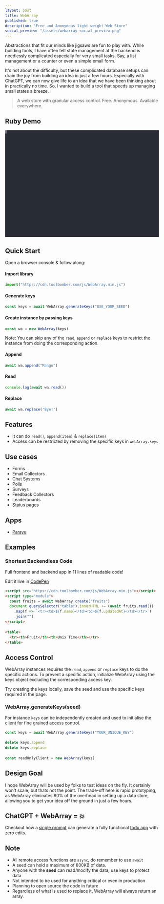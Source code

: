 ```yaml
---
layout: post
title: WebArray
published: true
description: "Free and Anonymous light weight Web Store"
social_preview: "/assets/webarray-social_preview.png"
---
```


Abstractions that fit our minds like jigsaws are fun to play with. While
building tools, I have often felt state management at the backend is needlessly
complicated especially for very small tasks. Say, a list management or a counter
or even a simple email form.

It's not about the difficulty, but these complicated database setups can drain
the joy from building an idea in just a few hours. Especially with ChatGPT, we
can now give life to an idea that we have been thinking about in practically no
time. So, I wanted to build a tool that speeds up managing small states a
breeze.

> A web store with granular access control. Free. Anonymous. Available
> everywhere.

## Ruby Demo

![Ruby Demo](/assets/ruby-demo.svg)

## Quick Start

Open a browser console & follow along:

#### Import library

``` js
import("https://cdn.toolbomber.com/js/WebArray.min.js")
```

#### Generate keys

``` js
const keys = await WebArray.generateKeys("USE_YOUR_SEED")
```

#### Create instance by passing keys

``` js
const wa = new WebArray(keys)
```

Note: You can skip any of the `read`, `append` or `replace` keys to restrict
the instance from doing the corresponding action.

#### Append

``` js
await wa.append("Mango")
```

#### Read

``` js
console.log(await wa.read())
```

#### Replace

``` js
await wa.replace('Bye!')
```

## Features

- It can do `read()`, `append(item)` & `replace(item)`
- Access can be restricted by removing the specific keys in `webArray.keys`

## Use cases

- Forms
- Email Collectors
- Chat Systems
- Polls
- Surveys
- Feedback Collectors
- Leaderboards
- Status pages

## Apps

- [Parayu](https://parayu.toolbomber.com)

## Examples

### Shortest Backendless Code

Full frontend and backend app in 11 lines of readable code!

Edit it live in [CodePen](https://codepen.io/jikkuatwork/pen/GRwBzBY?editors=1000)

``` html
<script src="https://cdn.toolbomber.com/js/WebArray.min.js"></script>
<script type="module">
  const fruits = await WebArray.create("fruits")
  document.querySelector("table").innerHTML += (await fruits.read())
    .map(f => `<tr><td>${f.name}</td><td>${f.updatedAt}</td></tr>`)
    .join("")
</script>

<table>
  <tr><th>Fruit</th><th>Unix Time</th></tr>
</table>
```

## Access Control

WebArray instances requires the `read`, `append` or `replace` keys to do the
specific actions. To prevent a specific action, initialize WebArray using the
keys object excluding the corresponding access key.

Try creating the keys locally, save the seed and use the specific keys required
in the page.

### WebArray.generateKeys(seed)

For instance `keys` can be independently created and used to initialise the client for
fine grained access control.

``` js
const keys = await WebArray.generateKeys("YOUR_UNIQUE_KEY")

delete keys.append
delete keys.replace

const readOnlyClient = new WebArray(keys)
```

## Design Goal

I hope WebArray will be used by folks to test ideas on the fly. It certainly
won't scale, but thats not the point. The trade-off here is rapid prototyping,
as WebArray eliminates 90% of the overhead in setting up a data store, allowing
you to get your idea off the ground in just a few hours.

## ChatGPT + WebArray = 💥

Checkout how a [single prompt](https://www.phind.com/search?cache=fm9pd7xylg959zsvqb3rbb3x) can generate a fully functional [todo app](/apps/todo/) with zero edits.

## Note

- All remote access functions are `async`, do remember to use `await`
- A seed can hold a maximum of 800KB of data.
- Anyone with the **seed** can read/modify the data; use keys to protect data
- Not intended to be used for anything critical or even in production
- Planning to open source the code in future
- Regardless of what is used to replace it, WebArray will always return an array.
